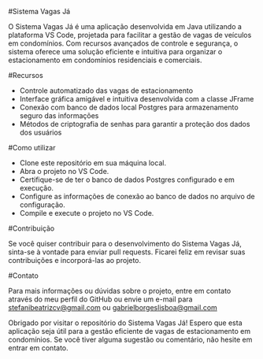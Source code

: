 #Sistema Vagas Já

O Sistema Vagas Já é uma aplicação desenvolvida em Java utilizando a plataforma VS Code, projetada para facilitar a gestão de vagas de veículos em condomínios. Com recursos avançados de controle e segurança, o sistema oferece uma solução eficiente e intuitiva para organizar o estacionamento em condomínios residenciais e comerciais.

#Recursos
- Controle automatizado das vagas de estacionamento
- Interface gráfica amigável e intuitiva desenvolvida com a classe JFrame
- Conexão com banco de dados local Postgres para armazenamento seguro das informações
- Métodos de criptografia de senhas para garantir a proteção dos dados dos usuários

#Como utilizar
- Clone este repositório em sua máquina local.
- Abra o projeto no VS Code.
- Certifique-se de ter o banco de dados Postgres configurado e em execução.
- Configure as informações de conexão ao banco de dados no arquivo de configuração.
- Compile e execute o projeto no VS Code.

#Contribuição

Se você quiser contribuir para o desenvolvimento do Sistema Vagas Já, sinta-se à vontade para enviar pull requests. Ficarei feliz em revisar suas contribuições e incorporá-las ao projeto.

#Contato

Para mais informações ou dúvidas sobre o projeto, entre em contato através do meu perfil do GitHub ou envie um e-mail para stefanibeatrizcv@gmail.com ou gabrielborgeslisboa@gmail.com

Obrigado por visitar o repositório do Sistema Vagas Já! Espero que esta aplicação seja útil para a gestão eficiente de vagas de estacionamento em condomínios. Se você tiver alguma sugestão ou comentário, não hesite em entrar em contato.
